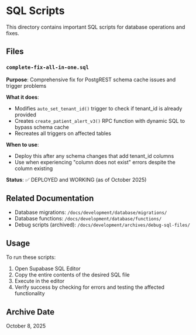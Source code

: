 # SQL Scripts

This directory contains important SQL scripts for database operations and fixes.

## Files

### `complete-fix-all-in-one.sql`
**Purpose**: Comprehensive fix for PostgREST schema cache issues and trigger problems

**What it does**:
- Modifies `auto_set_tenant_id()` trigger to check if tenant_id is already provided
- Creates `create_patient_alert_v3()` RPC function with dynamic SQL to bypass schema cache
- Recreates all triggers on affected tables

**When to use**: 
- Deploy this after any schema changes that add tenant_id columns
- Use when experiencing "column does not exist" errors despite the column existing

**Status**: ✅ DEPLOYED and WORKING (as of October 2025)

## Related Documentation

- Database migrations: `/docs/development/database/migrations/`
- Database functions: `/docs/development/database/functions/`
- Debug scripts (archived): `/docs/development/archives/debug-sql-files/`

## Usage

To run these scripts:

1. Open Supabase SQL Editor
2. Copy the entire contents of the desired SQL file
3. Execute in the editor
4. Verify success by checking for errors and testing the affected functionality

## Archive Date
October 8, 2025
